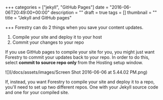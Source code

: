 +++
categories = ["jekyll", "GitHub Pages"]
date = "2016-06-06T20:49:00+00:00"
description = ""
draft = true
tags = []
thumbnail = ""
title = "Jekyll and GitHub pages"

+++
Forestry can do 2 things when you save your content updates. 

1. Compile your site and deploy it to your host  
2. Commit your changes to your repo

If you use GitHub pages to compile your site for you, you might just want Forestry to commit your updates back to your repo.  In order to do this, select **commit to source repo only** from the Hosting setup window. 

![](/docs/assets/images/Screen Shot 2016-06-06 at 5.44.02 PM.png)

If, instead, you want Forestry to compile your site and deploy it to a repo, you'll need to set up two different repos. One with your Jekyll source code and one for your compiled site.  
